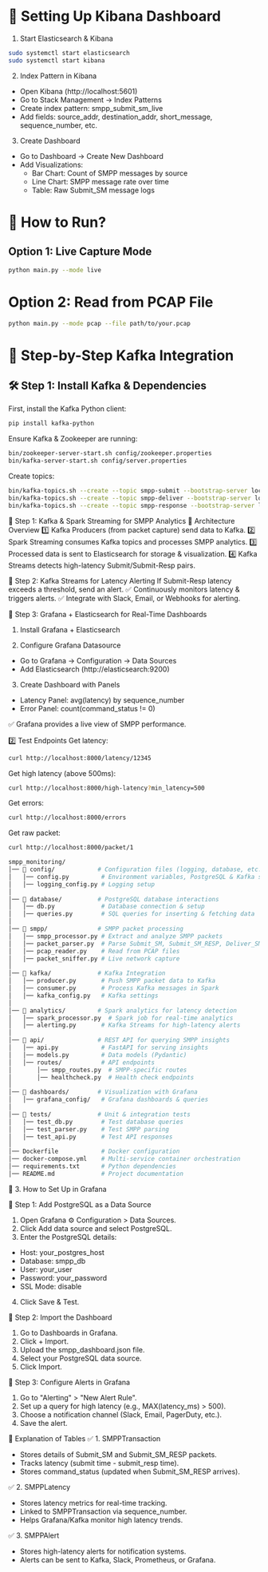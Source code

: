 # 📌 Setting Up Kibana Dashboard

1. Start Elasticsearch & Kibana

```bash
sudo systemctl start elasticsearch
sudo systemctl start kibana
```

2. Index Pattern in Kibana

* Open Kibana (http://localhost:5601)
* Go to Stack Management → Index Patterns
* Create index pattern: smpp_submit_sm_live
* Add fields: source_addr, destination_addr, short_message, sequence_number, etc.

3. Create Dashboard

* Go to Dashboard → Create New Dashboard
* Add Visualizations:
    - Bar Chart: Count of SMPP messages by source
    - Line Chart: SMPP message rate over time
    - Table: Raw Submit_SM message logs



# 🚀 How to Run?

## Option 1: Live Capture Mode

```bash
python main.py --mode live
```

# Option 2: Read from PCAP File

```bash
python main.py --mode pcap --file path/to/your.pcap
```


# 🔷 Step-by-Step Kafka Integration

## 🛠 Step 1: Install Kafka & Dependencies
First, install the Kafka Python client:

```bash
pip install kafka-python
```

Ensure Kafka & Zookeeper are running:

```bash
bin/zookeeper-server-start.sh config/zookeeper.properties
bin/kafka-server-start.sh config/server.properties
```

Create topics:

```bash
bin/kafka-topics.sh --create --topic smpp-submit --bootstrap-server localhost:9092 --partitions 3 --replication-factor 1
bin/kafka-topics.sh --create --topic smpp-deliver --bootstrap-server localhost:9092 --partitions 3 --replication-factor 1
bin/kafka-topics.sh --create --topic smpp-response --bootstrap-server localhost:9092 --partitions 3 --replication-factor 1
```

🔷 Step 1: Kafka & Spark Streaming for SMPP Analytics
📌 Architecture Overview
1️⃣ Kafka Producers (from packet capture) send data to Kafka.
2️⃣ Spark Streaming consumes Kafka topics and processes SMPP analytics.
3️⃣ Processed data is sent to Elasticsearch for storage & visualization.
4️⃣ Kafka Streams detects high-latency Submit/Submit-Resp pairs.

🔷 Step 2: Kafka Streams for Latency Alerting
If Submit-Resp latency exceeds a threshold, send an alert.
✅ Continuously monitors latency & triggers alerts.
✅ Integrate with Slack, Email, or Webhooks for alerting.

🔷 Step 3: Grafana + Elasticsearch for Real-Time Dashboards
1. Install Grafana + Elasticsearch

2. Configure Grafana Datasource

- Go to Grafana → Configuration → Data Sources
- Add Elasticsearch (http://elasticsearch:9200)

3. Create Dashboard with Panels
- Latency Panel: avg(latency) by sequence_number
- Error Panel: count(command_status != 0)

✅ Grafana provides a live view of SMPP performance.

2️⃣ Test Endpoints
Get latency:
```bash
curl http://localhost:8000/latency/12345
```

Get high latency (above 500ms):
```bash
curl http://localhost:8000/high-latency?min_latency=500
```

Get errors:
```bash
curl http://localhost:8000/errors
```

Get raw packet:
```bash
curl http://localhost:8000/packet/1
```

```graphql
smpp_monitoring/
│── 📂 config/            # Configuration files (logging, database, etc.)
│   │── config.py         # Environment variables, PostgreSQL & Kafka settings
│   │── logging_config.py # Logging setup
│
│── 📂 database/          # PostgreSQL database interactions
│   │── db.py             # Database connection & setup
│   │── queries.py        # SQL queries for inserting & fetching data
│
│── 📂 smpp/              # SMPP packet processing
│   │── smpp_processor.py # Extract and analyze SMPP packets
│   │── packet_parser.py  # Parse Submit_SM, Submit_SM_RESP, Deliver_SM, etc.
│   │── pcap_reader.py    # Read from PCAP files
│   │── packet_sniffer.py # Live network capture
│
│── 📂 kafka/             # Kafka Integration
│   │── producer.py       # Push SMPP packet data to Kafka
│   │── consumer.py       # Process Kafka messages in Spark
│   │── kafka_config.py   # Kafka settings
│
│── 📂 analytics/         # Spark analytics for latency detection
│   │── spark_processor.py  # Spark job for real-time analytics
│   │── alerting.py       # Kafka Streams for high-latency alerts
│
│── 📂 api/               # REST API for querying SMPP insights
│   │── api.py            # FastAPI for serving insights
│   │── models.py         # Data models (Pydantic)
│   │── routes/           # API endpoints
│       │── smpp_routes.py  # SMPP-specific routes
│       │── healthcheck.py  # Health check endpoints
│
│── 📂 dashboards/        # Visualization with Grafana
│   │── grafana_config/   # Grafana dashboards & queries
│
│── 📂 tests/             # Unit & integration tests
│   │── test_db.py        # Test database queries
│   │── test_parser.py    # Test SMPP parsing
│   │── test_api.py       # Test API responses
│
│── Dockerfile            # Docker configuration
│── docker-compose.yml    # Multi-service container orchestration
│── requirements.txt      # Python dependencies
│── README.md             # Project documentation
```

📌 3. How to Set Up in Grafana

🔹 Step 1: Add PostgreSQL as a Data Source
1. Open Grafana ⚙️ Configuration > Data Sources.
2. Click Add data source and select PostgreSQL.
3. Enter the PostgreSQL details:

* Host: your_postgres_host
* Database: smpp_db
* User: your_user
* Password: your_password
* SSL Mode: disable

4. Click Save & Test.

🔹 Step 2: Import the Dashboard
1. Go to Dashboards in Grafana.
2. Click + Import.
3. Upload the smpp_dashboard.json file.
4. Select your PostgreSQL data source.
5. Click Import.

🔹 Step 3: Configure Alerts in Grafana
1. Go to "Alerting" > "New Alert Rule".
2. Set up a query for high latency (e.g., MAX(latency_ms) > 500).
3. Choose a notification channel (Slack, Email, PagerDuty, etc.).
4. Save the alert.

📌 Explanation of Tables
✅ 1. SMPPTransaction
* Stores details of Submit_SM and Submit_SM_RESP packets.
* Tracks latency (submit time - submit_resp time).
* Stores command_status (updated when Submit_SM_RESP arrives).

✅ 2. SMPPLatency
* Stores latency metrics for real-time tracking.
* Linked to SMPPTransaction via sequence_number.
* Helps Grafana/Kafka monitor high latency trends.

✅ 3. SMPPAlert
* Stores high-latency alerts for notification systems.
* Alerts can be sent to Kafka, Slack, Prometheus, or Grafana.

